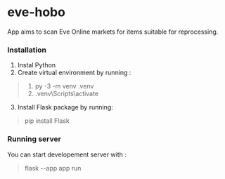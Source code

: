 # eve-hobo
App aims to scan Eve Online markets for items suitable for reprocessing.

### Installation

1. Instal Python
2. Create virtual environment by running :

> 1. py -3 -m venv .venv
> 2. .venv\Scripts\activate

3. Install Flask package by running: 
> pip install Flask

### Running server

You can start developement server with :
> flask --app app run